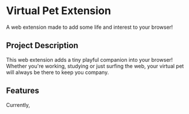 # Virtual Pet Extension

A web extension made to add some life and interest to your browser!

## Project Description

This web extension adds a tiny playful companion into your browser! Whether you're working, studying or just surfing the web, your virtual pet will always be there to keep you company.

## Features

Currently, 